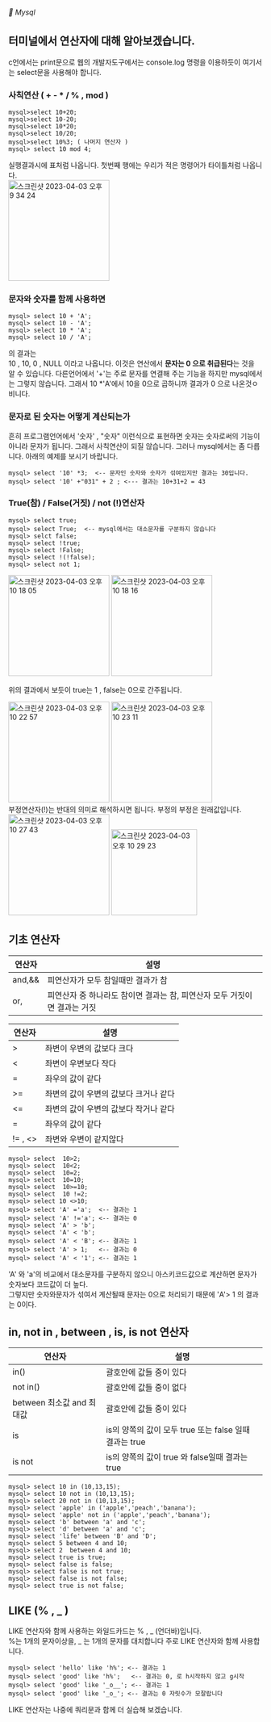###### :cactus:  Mysql

## 터미널에서 연산자에 대해 알아보겠습니다.  
c언에서는 print문으로 웹의 개발자도구에서는 console.log 명령을 이용하듯이 여기서는 select문을 사용해야 합니다. 
### 사칙연산 ( +  - * / % , mod )
```
mysql>select 10+20; 
mysql>select 10-20;
mysql>select 10*20;
mysql>select 10/20;
mysql>select 10%3; ( 나머지 연산자 )
mysql> select 10 mod 4;
```    
실행결과시에 표처럼 나옵니다. 첫번째 행에는 우리가 적은 명령어가 타이틀처럼 나옵니다.   
<img width="200" alt="스크린샷 2023-04-03 오후 9 34 24" src="https://user-images.githubusercontent.com/48478079/229510989-00184b4b-2acd-4157-98bc-88f55b11a9f6.png">

### 문자와 숫자를 함께 사용하면 
``` 
mysql> select 10 + 'A';
mysql> select 10 - 'A';
mysql> select 10 * 'A';
mysql> select 10 / 'A';
```  
의 결과는  
10 , 10, 0 , NULL 이라고 나옵니다. 
이것은 연산에서 <b>문자는 0 으로 취급된다</b>는 것을 알 수 있습니다. 다른언어에서 '+'는 주로 문자를 연결해 주는 기능을 하지만 mysql에서는 그렇지 않습니다. 그래서 10 *'A'에서 10을 0으로 곱하니까 결과가 0 으로 나온것ㅇ비니다.   


### 문자로 된 숫자는 어떻게 계산되는가
흔히 프로그램언어에서 '숫자' , "숫자" 이런식으로 표현하면 숫자는 숫자로써의 기능이 아니라 문자가 됩니다. 그래서 사칙연산이 되질 않습니다. 그러나 mysql에서는 좀 다릅니다. 아래의 예제를 보시기 바랍니다.  
```
mysql> select '10' *3;  <-- 문자인 숫자와 숫자가 섞여있지만 결과는 30입니다.
mysql> select '10' +"031" + 2 ; <--- 결과는 10+31+2 = 43
```

### True(참) / False(거짓) / not (!)연산자

```
mysql> select true;
mysql> select True;  <-- mysql에서는 대소문자를 구분하지 않습니다 
mysql> selct false;
mysql> select !true;
mysql> select !False;
mysql> select !(!false);
mysql> select not 1;
````    
<img width="200" alt="스크린샷 2023-04-03 오후 10 18 05" src="https://user-images.githubusercontent.com/48478079/229521733-c8a9d790-565a-41ac-a048-da2d883131d5.png"> <img width="200" alt="스크린샷 2023-04-03 오후 10 18 16" src="https://user-images.githubusercontent.com/48478079/229521497-81ddd175-ef75-47aa-9c81-fe7c8aed5036.png">    

위의 결과에서 보듯이 true는 1 , false는 0으로 간주됩니다.   

<img width="200" alt="스크린샷 2023-04-03 오후 10 22 57" src="https://user-images.githubusercontent.com/48478079/229522675-4fdfe557-134c-4e90-be3b-282bdf6befb4.png"> <img width="200" alt="스크린샷 2023-04-03 오후 10 23 11" src="https://user-images.githubusercontent.com/48478079/229522686-2d5cfadb-16de-4c63-8c8a-cc11fa18f615.png">   
부정연산자(!)는 반대의 의미로 해석하시면 됩니다. 부정의 부정은 원래값입니다.   
<img width="200" alt="스크린샷 2023-04-03 오후 10 27 43" src="https://user-images.githubusercontent.com/48478079/229523875-59bb68e2-b27a-4e3b-ae03-c9540d7c8fd1.png"> <img width="170" alt="스크린샷 2023-04-03 오후 10 29 23" src="https://user-images.githubusercontent.com/48478079/229524299-7cb8364b-3c9b-48f2-96c5-9342c8c0d490.png">

## 기초 연산자 
|연산자 | 설명 |
|---|---|
| and,&&| 피연산자가 모두 참일때만 결과가 참 |
| or,| 피연산자 중 하나라도 참이면 결과는 참, 피연산자 모두 거짓이면 결과는 거짓 |


|연산자 | 설명 |
|---|---|
| > | 좌변이 우변의 값보다 크다|
| < | 좌변이 우변보다 작다 |
| = |  좌우의 값이 같다 |
|>=| 좌변의 값이 우변의 값보다 크거나 같다| 
|<=| 좌변의 값이 우변의 값보다 작거나 같다| 
| = |  좌우의 값이 같다 |
| != , <> | 좌변와 우변이 같지않다 |
```
mysql> select  10>2;
mysql> select  10<2;
mysql> select  10=2;
mysql> select  10=10;
mysql> select  10>=10;
mysql> select  10 !=2;
mysql> select 10 <>10;
mysql> select 'A' ='a';  <-- 결과는 1
mysql> select 'A' !='a'; <-- 결과는 0
mysql> select 'A' > 'b';
mysql> select 'A' < 'b';
mysql> select 'A' < 'B'; <-- 결과는 1
mysql> select 'A' > 1;   <-- 결과는 0
mysql> select 'A' < '1'; <-- 결과는 1
```
'A' 와 'a'의 비교에서 대소문자를 구분하지 않으니 아스키코드값으로 계산하면 문자가 숫자보다 코드값이 더 높다.  
그렇지만 숫자와문자가 섞여서 계산될때 문자는 0으로 처리되기 때문에 'A'> 1 의 결과는 0이다. 


##  in,  not in , between , is, is not 연산자

|연산자 | 설명 |
|---|---|
| in() | 괄호안에 값들 중이 있다 |
| not in() | 괄호안에 값들 중이 없다|
|between 최소값 and 최대값 | 괄호안에 값들 중이 있다 |
| is | is의 양쪽의 값이 모두 true 또는 false 일때 결과는 true |
| is not| is의 양쪽의 값이 true 와 false일때 결과는 true |


```
mysql> select 10 in (10,13,15);
mysql> select 10 not in (10,13,15);
mysql> select 20 not in (10,13,15);
mysql> select 'apple' in ('apple','peach','banana');
mysql> select 'apple' not in ('apple','peach','banana');
mysql> select 'b' between 'a' and 'c';
mysql> select 'd' between 'a' and 'c';
mysql> select 'life' between 'B' and 'D';
mysql> select 5 between 4 and 10;
mysql> select 2  between 4 and 10;
mysql> select true is true;
mysql> select false is false;
mysql> select false is not true;
mysql> select false is not false;
mysql> select true is not false;
```    

## LIKE (% , _ ) 
LIKE 연산자와 함께 사용하는 와일드카드는 % , _ (언더바)입니다.   
%는 1개의 문자이상을, _ 는 1개의 문자를 대치합니다 주로 LIKE 연산자와 함께 사용합니다. 
```
mysql> select 'hello' like 'h%'; <-- 결과는 1
mysql> select 'good' like 'h%';   <-- 결과는 0, 로 h시작하지 않고 g시작
mysql> select 'good' like '_o__'; <-- 결과는 1
mysql> select 'good' like '_o_'; <-- 결과는 0 자릿수가 모잘랍니다
```
LIKE 연산자는 나중에 쿼리문과 함께 더 실습해 보겠습니다. 



